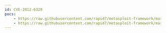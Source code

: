 ```yaml
---
id: CVE-2012-6329
pocs:
    - https://raw.githubusercontent.com/rapid7/metasploit-framework/master/modules/exploits/unix/webapp/foswiki_maketext.rb
    - https://raw.githubusercontent.com/rapid7/metasploit-framework/master/modules/exploits/unix/webapp/twiki_maketext.rb
---
```

